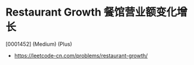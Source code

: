# Restaurant Growth 餐馆营业额变化增长

[0001452] (Medium) (Plus)

- https://leetcode-cn.com/problems/restaurant-growth/
